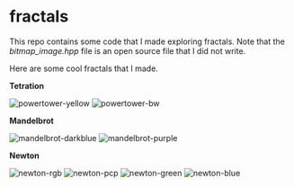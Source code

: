 # fractals

This repo contains some code that I made exploring fractals.
Note that the *bitmap_image.hpp* file is an open source file that I did not write.

Here are some cool fractals that I made.

**Tetration**

![powertower-yellow](./img/powertower/powertower-yellow-2000.bmp)
![powertower-bw](./img/powertower/powertower-bw-2000.bmp)


**Mandelbrot**

![mandelbrot-darkblue](./img/mandelbrot/mandelbrot-darkblue-2000.bmp)
![mandelbrot-purple](./img/mandelbrot/mandelbrot-purple-2000.bmp)

**Newton**

![newton-rgb](./img/newton/newton-z-cubed-minus-1-rgb-2000.bmp)
![newton-pcp](./img/newton/newton-1-pcp-2000.bmp)
![newton-green](./img/newton/newton-1-green-2000.bmp)
![newton-blue](./img/newton/newton-1-blue-2000.bmp)
